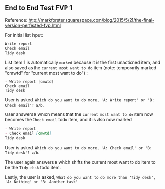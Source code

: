 ## End to End Test FVP 1

Reference: http://markforster.squarespace.com/blog/2015/5/21/the-final-version-perfected-fvp.html

For initial list input:

```markdown
Write report
Check email
Tidy desk
```

List item 1 is automatically `marked` because it is the first unactioned item, and also saved as the `current most want to do` item (note: temporarily marked "cmwtd" for "current most want to do") :

```
- Write report [cmwtd]
Check email
Tidy desk
```

User is asked, `Which do you want to do more, 'A: Write report' or 'B: Check email'? a/b`.

User answers `B` which means that the `current most want to do` item now becomes the `Check email` todo item, and it is also now marked.

```markdown
- Write report
- Check email [cmwtd]
Tidy desk
```

User is asked, `Which do you want to do more, 'A: Check email' or 'B: Tidy desk'? a/b`.

The user again answers `B` which shifts the current most want to do item to be the `Tidy desk` todo item.

Lastly, the user is asked, `What do you want to do more than 'Tidy desk', 'A: Nothing' or 'B: Another task'`

